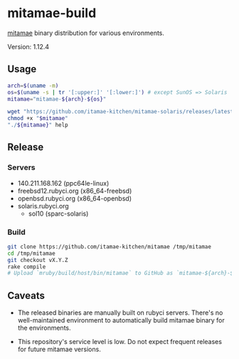 # mitamae-build

[mitamae](https://github.com/itamae-kitchen/mitamae) binary distribution for various environments.

Version: 1.12.4

## Usage

```bash
arch=$(uname -m)
os=$(uname -s | tr '[:upper:]' '[:lower:]') # except SunOS => Solaris
mitamae="mitamae-${arch}-${os}"

wget "https://github.com/itamae-kitchen/mitamae-solaris/releases/latest/download/${mitamae}"
chmod +x "$mitamae"
"./${mitamae}" help
```

## Release
### Servers

* 140.211.168.162 (ppc64le-linux)
* freebsd12.rubyci.org (x86\_64-freebsd)
* openbsd.rubyci.org (x86\_64-openbsd)
* solaris.rubyci.org
  * sol10 (sparc-solaris)

### Build

```bash
git clone https://github.com/itamae-kitchen/mitamae /tmp/mitamae
cd /tmp/mitamae
git checkout vX.Y.Z
rake compile
# Upload `mruby/build/host/bin/mitamae` to GitHub as `mitamae-${arch}-${os}`
```

## Caveats

* The released binaries are manually built on rubyci servers.
  There's no well-maintained environment to automatically build mitamae binary for the environments.

* This repository's service level is low.
  Do not expect frequent releases for future mitamae versions.
